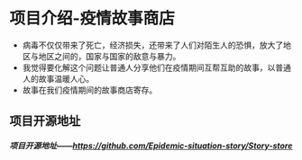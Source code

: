 # 项目介绍-疫情故事商店

- 病毒不仅仅带来了死亡，经济损失，还带来了人们对陌生人的恐惧，放大了地区与地区之间的，国家与国家的敌意与暴力。
- 我觉得要化解这个问题让普通人分享他们在疫情期间互帮互助的故事，以普通人的故事温暖人心。
- 故事在我们疫情期间的故事商店寄存。
## 项目开源地址

##### 项目开源地址——https://github.com/Epidemic-situation-story/Story-store


